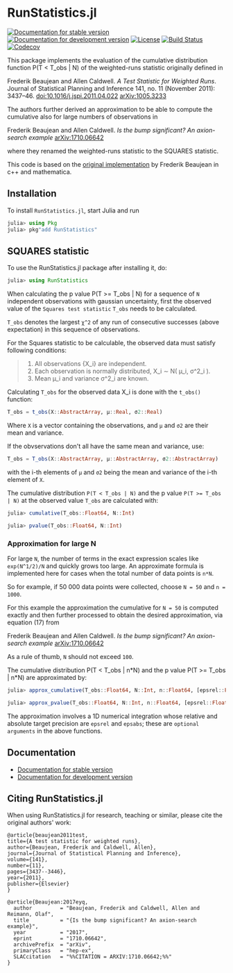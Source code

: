 # RunStatistics.jl
[![Documentation for stable version](https://img.shields.io/badge/docs-stable-blue.svg)](https://bat.github.io/RunStatistics.jl/stable)
[![Documentation for development version](https://img.shields.io/badge/docs-dev-blue.svg)](https://bat.github.io/RunStatistics.jl/dev)
[![License](http://img.shields.io/badge/license-MIT-brightgreen.svg?style=flat)](LICENSE.md)
[![Build Status](https://github.com/bat/RunStatistics.jl/workflows/CI/badge.svg?branch=main)](https://github.com/bat/RunStatistics.jl/actions?query=workflow%3ACI)
[![Codecov](https://codecov.io/gh/bat/RunStatistics.jl/branch/main/graph/badge.svg)](https://codecov.io/gh/bat/RunStatistics.jl)

This package implements the evaluation of the cumulative distribution function P(T < T_obs | N) of the weighted-runs statistic  originally defined in 

Frederik Beaujean and Allen Caldwell. *A Test Statistic for Weighted Runs*. Journal of Statistical Planning and Inference 141, no. 11 (November 2011): 3437–46. [doi:10.1016/j.jspi.2011.04.022](http://dx.doi.org/10.1016/j.jspi.2011.04.022) [arXiv:1005.3233](http://arxiv.org/abs/1005.3233)

The authors further derived an approximation to be able to compute the cumulative also for large numbers of observations in

Frederik Beaujean and Allen Caldwell. *Is the bump significant? An axion-search example* [arXiv:1710.06642](http://arxiv.org/abs/1710.06642)

where they renamed the weighted-runs statistic to the SQUARES statistic.

This code is based on the [original implementation](https://github.com/fredRos/runs) by Frederik Beaujean in c++ and mathematica.


## Installation

To install `RunStatistics.jl`, start Julia and run 

```Julia
julia> using Pkg
julia> pkg"add RunStatistics"
```

## SQUARES statistic
To use the RunStatistics.jl package after installing it, do:

```Julia
julia> using RunStatistics
```
When calculating the p value P(T >= T_obs | N) for a sequence of `N` independent observations with gaussian uncertainty, first the observed value of the `Squares test statistic` `T_obs` needs to be calculated. 

`T_obs` denotes the largest `χ^2` of any run of consecutive successes (above expectation) in this sequence of observations.

For the Squares statistic to be calculable, the observed data must satisfy following conditions:

> 1. All observations {X_i} are independent. 
> 2. Each observation is normally distributed, X_i ∼ N( µ_i, σ^2_i ). 
> 3. Mean µ_i and variance σ^2_i are known.

Calculating `T_obs` for the observed data X_i is done with the `t_obs()` function:

```Julia
T_obs = t_obs(X::AbstractArray, μ::Real, σ2::Real)
```

Where `X` is a vector containing the observations, and `μ` and `σ2` are their mean and variance.

If the obvservations don't all have the same mean and variance, use:

```Julia
T_obs = T_obs(X::AbstractArray, μ::AbstractArray, σ2::AbstractArray)
```

with the i-th elements of `μ` and `σ2` being the mean and variance of the i-th element of `X`.

The cumulative distribution `P(T < T_obs | N)` and the p value `P(T >= T_obs | N)` at the observed value `T_obs` are calculated with:

```Julia 
julia> cumulative(T_obs::Float64, N::Int)

julia> pvalue(T_obs::Float64, N::Int)
```

### Approximation for large N

For large `N`, the number of terms in the exact expression scales like `exp(N^1/2)/N` and quickly grows too large. An approximate formula is implemented here for cases when the total number of data points is `n*N`.

So for example, if 50 000 data points were collected, choose `N = 50` and `n = 1000`.

For this example the approximation the cumulative for `N = 50` is computed exactly and then further processed to obtain the desired approximation, via equation (17) from 

Frederik Beaujean and Allen Caldwell. *Is the bump significant? An axion-search example* [arXiv:1710.06642](http://arxiv.org/abs/1710.06642)

As a rule of thumb, `N` should not exceed `100`. 

The cumulative distribution P(T < T_obs | n\*N) and the p value P(T >= T_obs | n\*N) are approximated by:

```Julia 
julia> approx_cumulative(T_obs::Float64, N::Int, n::Float64, [epsrel::Float64, epsabs::Float64])

julia> approx_pvalue(T_obs::Float64, N::Int, n::Float64, [epsrel::Float64, epsabs::Float64])
```

The approximation involves a 1D numerical integration whose relative and absolute target precision are `epsrel` and `epsabs`; these are `optional arguments` in the above functions. 
## Documentation

* [Documentation for stable version](https://bat.github.io/RunStatistics.jl/stable)
* [Documentation for development version](https://bat.github.io/RunStatistics.jl/dev)


## Citing RunStatistics.jl

When using RunStatistics.jl for research, teaching or similar, please cite the original authors' work:

```
@article{beaujean2011test,
title={A test statistic for weighted runs},
author={Beaujean, Frederik and Caldwell, Allen},
journal={Journal of Statistical Planning and Inference},
volume={141},
number={11},
pages={3437--3446},
year={2011},
publisher={Elsevier}
}

@article{Beaujean:2017eyq,
  author         = "Beaujean, Frederik and Caldwell, Allen and Reimann, Olaf",
  title          = "{Is the bump significant? An axion-search example}",
  year           = "2017",
  eprint         = "1710.06642",
  archivePrefix  = "arXiv",
  primaryClass   = "hep-ex",
  SLACcitation   = "%%CITATION = ARXIV:1710.06642;%%"
}
